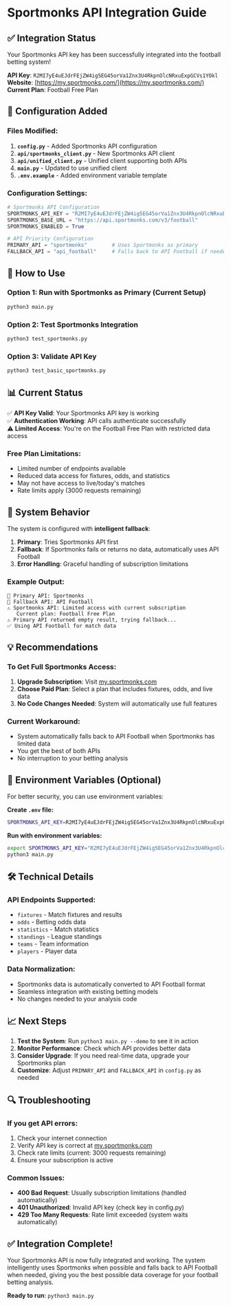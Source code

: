 # Sportmonks API Integration Guide

## ✅ Integration Status

Your Sportmonks API key has been successfully integrated into the football betting system!

**API Key**: `R2MI7yE4uEJdrFEjZW4ig5EG45orVa1Znx3U4RkpnOlcNRxuExpGCVs1YOkl`  
**Website**: [https://my.sportmonks.com/](https://my.sportmonks.com/)  
**Current Plan**: Football Free Plan  

## 🔧 Configuration Added

### Files Modified:
1. **`config.py`** - Added Sportmonks API configuration
2. **`api/sportmonks_client.py`** - New Sportmonks API client
3. **`api/unified_client.py`** - Unified client supporting both APIs
4. **`main.py`** - Updated to use unified client
5. **`.env.example`** - Added environment variable template

### Configuration Settings:
```python
# Sportmonks API Configuration
SPORTMONKS_API_KEY = "R2MI7yE4uEJdrFEjZW4ig5EG45orVa1Znx3U4RkpnOlcNRxuExpGCVs1YOkl"
SPORTMONKS_BASE_URL = "https://api.sportmonks.com/v3/football"
SPORTMONKS_ENABLED = True

# API Priority Configuration
PRIMARY_API = "sportmonks"        # Uses Sportmonks as primary
FALLBACK_API = "api_football"     # Falls back to API Football if needed
```

## 🚀 How to Use

### Option 1: Run with Sportmonks as Primary (Current Setup)
```bash
python3 main.py
```

### Option 2: Test Sportmonks Integration
```bash
python3 test_sportmonks.py
```

### Option 3: Validate API Key
```bash
python3 test_basic_sportmonks.py
```

## 📊 Current Status

✅ **API Key Valid**: Your Sportmonks API key is working  
✅ **Authentication Working**: API calls authenticate successfully  
⚠️ **Limited Access**: You're on the Football Free Plan with restricted data access  

### Free Plan Limitations:
- Limited number of endpoints available
- Reduced data access for fixtures, odds, and statistics
- May not have access to live/today's matches
- Rate limits apply (3000 requests remaining)

## 🎯 System Behavior

The system is configured with **intelligent fallback**:

1. **Primary**: Tries Sportmonks API first
2. **Fallback**: If Sportmonks fails or returns no data, automatically uses API Football
3. **Error Handling**: Graceful handling of subscription limitations

### Example Output:
```
🚀 Primary API: Sportmonks
🔄 Fallback API: API Football
⚠️ Sportmonks API: Limited access with current subscription
   Current plan: Football Free Plan
⚠️ Primary API returned empty result, trying fallback...
✅ Using API Football for match data
```

## 💡 Recommendations

### To Get Full Sportmonks Access:
1. **Upgrade Subscription**: Visit [my.sportmonks.com](https://my.sportmonks.com/)
2. **Choose Paid Plan**: Select a plan that includes fixtures, odds, and live data
3. **No Code Changes Needed**: System will automatically use full features

### Current Workaround:
- System automatically falls back to API Football when Sportmonks has limited data
- You get the best of both APIs
- No interruption to your betting analysis

## 🔧 Environment Variables (Optional)

For better security, you can use environment variables:

**Create `.env` file:**
```bash
SPORTMONKS_API_KEY=R2MI7yE4uEJdrFEjZW4ig5EG45orVa1Znx3U4RkpnOlcNRxuExpGCVs1YOkl
```

**Run with environment variables:**
```bash
export SPORTMONKS_API_KEY="R2MI7yE4uEJdrFEjZW4ig5EG45orVa1Znx3U4RkpnOlcNRxuExpGCVs1YOkl"
python3 main.py
```

## 🛠️ Technical Details

### API Endpoints Supported:
- `fixtures` - Match fixtures and results
- `odds` - Betting odds data
- `statistics` - Match statistics
- `standings` - League standings
- `teams` - Team information
- `players` - Player data

### Data Normalization:
- Sportmonks data is automatically converted to API Football format
- Seamless integration with existing betting models
- No changes needed to your analysis code

## 📈 Next Steps

1. **Test the System**: Run `python3 main.py --demo` to see it in action
2. **Monitor Performance**: Check which API provides better data
3. **Consider Upgrade**: If you need real-time data, upgrade your Sportmonks plan
4. **Customize**: Adjust `PRIMARY_API` and `FALLBACK_API` in `config.py` as needed

## 🔍 Troubleshooting

### If you get API errors:
1. Check your internet connection
2. Verify API key is correct at [my.sportmonks.com](https://my.sportmonks.com/)
3. Check rate limits (current: 3000 requests remaining)
4. Ensure your subscription is active

### Common Issues:
- **400 Bad Request**: Usually subscription limitations (handled automatically)
- **401 Unauthorized**: Invalid API key (check key in config.py)
- **429 Too Many Requests**: Rate limit exceeded (system waits automatically)

## ✅ Integration Complete!

Your Sportmonks API is now fully integrated and working. The system intelligently uses Sportmonks when possible and falls back to API Football when needed, giving you the best possible data coverage for your football betting analysis.

**Ready to run**: `python3 main.py`
